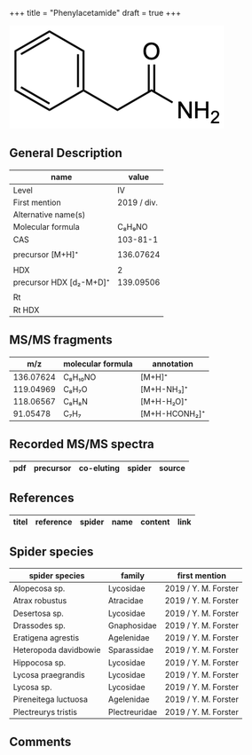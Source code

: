 +++
title = "Phenylacetamide"
draft = true
+++

![](/img/Phenylacetamide.png)

## General Description

| name                    | value       |
|-------------------------|-------------|
| Level                   | IV          |
| First mention           | 2019 / div. |
| Alternative name(s)     |             |
| Molecular formula       | C₈H₉NO      |
| CAS                     | 103-81-1    |
|                         |             |
| precursor [M+H]⁺        | 136.07624   |
|                         |             |
| HDX                     | 2           |
| precursor HDX [d₂-M+D]⁺ | 139.09506   |
|                         |             |
| Rt                      |             |
| Rt HDX                  |             |

## MS/MS fragments

| m/z       | molecular formula | annotation    |
|-----------|-------------------|---------------|
| 136.07624 | C₈H₁₀NO           | [M+H]⁺        |
| 119.04969 | C₈H₇O             | [M+H-NH₃]⁺    |
| 118.06567 | C₈H₈N             | [M+H-H₂O]⁺    |
| 91.05478  | C₇H₇              | [M+H-HCONH₂]⁺ |

## Recorded MS/MS spectra

| pdf | precursor | co-eluting | spider                     | source |
|-----|-----------|------------|----------------------------|--------|

## References

| titel    | reference | spider | name | content   | link  |
|----------|-----------|--------|------|-----------|------------------------------------------------------|

## Spider species

| spider species        | family        | first mention        |
|-----------------------|---------------|----------------------|
| Alopecosa sp.         | Lycosidae     | 2019 / Y. M. Forster |
| Atrax robustus        | Atracidae     | 2019 / Y. M. Forster |
| Desertosa sp.         | Lycosidae     | 2019 / Y. M. Forster |
| Drassodes sp.         | Gnaphosidae   | 2019 / Y. M. Forster |
| Eratigena agrestis    | Agelenidae    | 2019 / Y. M. Forster |
| Heteropoda davidbowie | Sparassidae   | 2019 / Y. M. Forster |
| Hippocosa sp.         | Lycosidae     | 2019 / Y. M. Forster |
| Lycosa praegrandis    | Lycosidae     | 2019 / Y. M. Forster |
| Lycosa sp.            | Lycosidae     | 2019 / Y. M. Forster |
| Pireneitega luctuosa  | Agelenidae    | 2019 / Y. M. Forster |
| Plectreurys tristis   | Plectreuridae | 2019 / Y. M. Forster |

## Comments